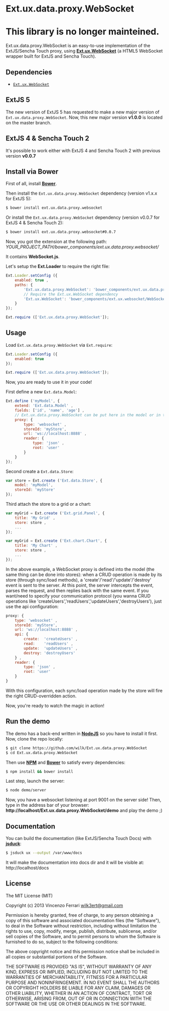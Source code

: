 # Ext.ux.data.proxy.WebSocket

# This library is no longer mainteined.

Ext.ux.data.proxy.WebSocket is an easy-to-use implementation of the ExtJS/Sencha Touch proxy, using [**Ext.ux.WebSocket**](https://github.com/wilk/ExtJS-WebSocket) (a HTML5 WebSocket wrapper built for ExtJS and Sencha Touch).

## Dependencies
  * [`Ext.ux.WebSocket`](https://github.com/wilk/ExtJS-WebSocket)

## ExtJS 5
The new version of ExtJS 5 has requested to make a new major version of `Ext.ux.data.proxy.WebSocket`.
Now, this new major version **v1.0.0** is located on the master branch.

## ExtJS 4 & Sencha Touch 2
It's possible to work either with ExtJS 4 and Sencha Touch 2 with previous version **v0.0.7**

## Install via Bower
First of all, install [**Bower**](http://bower.io/).

Then install the `Ext.ux.data.proxy.WebSocket` dependency (version v1.x.x for ExtJS 5):

```bash
$ bower install ext.ux.data.proxy.websocket
```

Or install the `Ext.ux.data.proxy.WebSocket` dependency (version v0.0.7 for ExtJS 4 & Sencha Touch 2):

```bash
$ bower install ext.ux.data.proxy.websocket#0.0.7
```

Now, you got the extension at the following path: *YOUR_PROJECT_PATH/bower_components/ext.ux.data.proxy.websocket/*

It contains **WebSocket.js**.

Let's setup the **Ext.Loader** to require the right file:

```javascript
Ext.Loader.setConfig ({
	enabled: true ,
	paths: {
		'Ext.ux.data.proxy.WebSocket': 'bower_components/ext.ux.data.proxy.websocket/WebSocket.js' ,
		// Require the Ext.ux.WebSocket dependency
		'Ext.ux.WebSocket': 'bower_components/ext.ux.websocket/WebSocket.js'
	}
});

Ext.require (['Ext.ux.data.proxy.WebSocket']);
```

## Usage
Load `Ext.ux.data.proxy.WebSocket` via `Ext.require`:

```javascript
Ext.Loader.setConfig ({
	enabled: true
});

Ext.require (['Ext.ux.data.proxy.WebSocket']);
```

Now, you are ready to use it in your code!

First define a new `Ext.data.Model`:

```javascript
Ext.define ('myModel', {
	extend: 'Ext.data.Model' ,
	fields: ['id', 'name', 'age'] ,
	// Ext.ux.data.proxy.WebSocket can be put here in the model or in the store
	proxy: {
		type: 'websocket' ,
		storeId: 'myStore',
		url: 'ws://localhost:8888' ,
		reader: {
			type: 'json' ,
			root: 'user'
		}
	}
});
```

Second create a `Ext.data.Store`:

```javascript
var store = Ext.create ('Ext.data.Store', {
	model: 'myModel',
	storeId: 'myStore'
});
```

Third attach the store to a grid or a chart:

```javascript
var myGrid = Ext.create ('Ext.grid.Panel', {
	title: 'My Grid' ,
	store: store ,
	...
});

var myGrid = Ext.create ('Ext.chart.Chart', {
	title: 'My Chart' ,
	store: store ,
	...
});
```

In the above example, a WebSocket proxy is defined into the model (the same thing can be done into stores): when a CRUD operation is made by its store (through sync/load methods), a 'create'/'read'/'update'/'destroy' event is sent to the server.
At this point, the server intercepts the event, parses the request, and then replies back with the same event.
If you want/need to specify your communication protocol (you wanna CRUD operations like 'createUsers','readUsers','updateUsers','destroyUsers'), just use the api configuration:

```javascript
proxy: {
	type: 'websocket' ,
	storeId: 'myStore',
	url: 'ws://localhost:8888' ,
	api: {
		create:  'createUsers' ,
		read:    'readUsers' ,
		update:  'updateUsers' ,
		destroy: 'destroyUsers'
	} ,
	reader: {
		type: 'json' ,
		root: 'user'
	}
}
```

With this configuration, each sync/load operation made by the store will fire the right CRUD-overridden action.

Now, you're ready to watch the magic in action!

## Run the demo
The demo has a back-end written in [**NodeJS**](http://nodejs.org/) so you have to install it first.
Now, clone the repo locally:

```bash
$ git clone https://github.com/wilk/Ext.ux.data.proxy.WebSocket
$ cd Ext.ux.data.proxy.WebSocket
```

Then use [**NPM**](https://www.npmjs.org/) and [**Bower**](http://bower.io/) to satisfy every dependencies:

```bash
$ npm install && bower install
```

Last step, launch the server:

```bash
$ node demo/server
```

Now, you have a websocket listening at port 9001 on the server side!
Then, type in the address bar of your browser: **http://localhost/Ext.ux.data.proxy.WebSocket/demo** and play the demo ;)

## Documentation
You can build the documentation (like ExtJS/Sencha Touch Docs) with [**jsduck**](https://github.com/senchalabs/jsduck):

```bash
$ jsduck ux --output /var/www/docs
```

It will make the documentation into docs dir and it will be visible at: http://localhost/docs

## License
The MIT License (MIT)

Copyright (c) 2013 Vincenzo Ferrari <wilk3ert@gmail.com>

Permission is hereby granted, free of charge, to any person obtaining a copy of this software and associated documentation files (the "Software"), to deal in the Software without restriction, including without limitation the rights to use, copy, modify, merge, publish, distribute, sublicense, and/or sell copies of the Software, and to permit persons to whom the Software is furnished to do so, subject to the following conditions:

The above copyright notice and this permission notice shall be included in all copies or substantial portions of the Software.

THE SOFTWARE IS PROVIDED "AS IS", WITHOUT WARRANTY OF ANY KIND, EXPRESS OR IMPLIED, INCLUDING BUT NOT LIMITED TO THE WARRANTIES OF MERCHANTABILITY, FITNESS FOR A PARTICULAR PURPOSE AND NONINFRINGEMENT. IN NO EVENT SHALL THE AUTHORS OR COPYRIGHT HOLDERS BE LIABLE FOR ANY CLAIM, DAMAGES OR OTHER LIABILITY, WHETHER IN AN ACTION OF CONTRACT, TORT OR OTHERWISE, ARISING FROM, OUT OF OR IN CONNECTION WITH THE SOFTWARE OR THE USE OR OTHER DEALINGS IN THE SOFTWARE.
